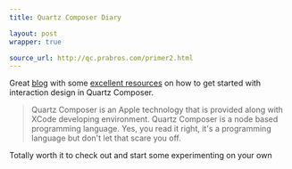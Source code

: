 ```yaml
---
title: Quartz Composer Diary

layout: post
wrapper: true

source_url: http://qc.prabros.com/primer2.html
---
```

Great [blog][blog-url] with some [excellent resources][post-url] on how to get started with interaction design in Quartz Composer.

> Quartz Composer is an Apple technology that is provided along with XCode developing environment. Quartz Composer is a node based programming language. Yes, you read it right, it's a programming language but don't let that scare you off.

Totally worth it to check out and start some experimenting on your own

[post-url]: http://qc.prabros.com/primer2.html
[blog-url]: http://qc.prabros.com/